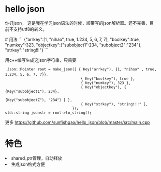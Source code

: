 # hello json
<p>你好json， 这是我在学习json语法的时候，顺带写的json解析器。还不完善，目前不支持utf8的转义。</p>
# 用法
```
{"arrkey":[1, "nihao", true, 1.234, 5, 6, 7, 7], 
  "boolkey":true, 
  "numkey":323, 
  "objectkey":{"subobject1":234, "subobject2":"234"}, 
  "strkey":"string!!!"}
```
<p>用c++编写生成这json字符串，只需要</p>

```
 Json::Pointer root = make_json({ { Key("arrkey"), {1, "nihao" , true, 1.234, 5, 6, 7, 7}}，
                                   { Key("boolkey"), true },
                                   { Key("numkey"), 323 },                               
                                   { Key("objectkey"), { {Key("subobject1"), 234}, 
                                                         {Key("subobjectZ"), "234"} } },
                                   { Key("strkey"), "string!!!" },
                               });
std::string jsonstr = root->to_string();
```
更多 https://github.com/sunfishgao/hello_json/blob/master/src/main.cpp

# 特色
<li>shared_ptr管理，自动释放 </li>
<li> 生成json格式方便</li>
